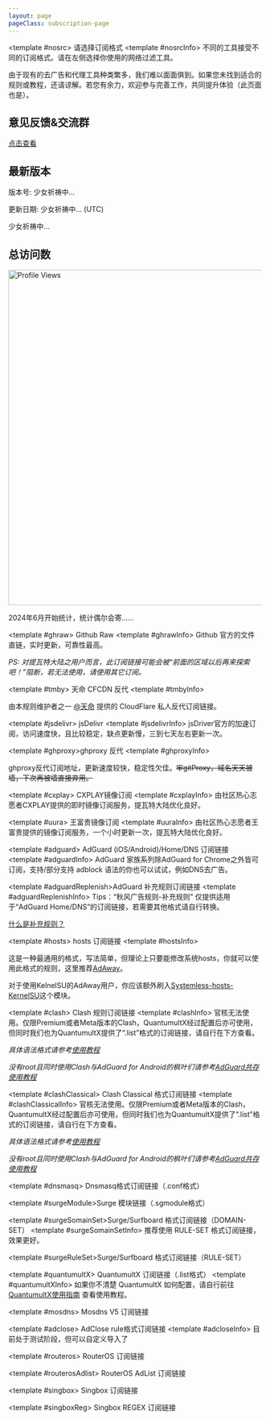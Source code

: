 ```yaml
---
layout: page
pageClass: subscription-page
---
```


<SubscribeLinks>
  <!-- ### 订阅源信息 ### -->

  <!-- Default -->
  <template #nosrc> 请选择订阅格式 </template>
  <template #nosrcInfo>
  不同的工具接受不同的订阅格式。请在左侧选择你使用的网络过滤工具。

  由于现有的去广告和代理工具种类繁多，我们难以面面俱到。如果您未找到适合的规则或教程，还请谅解。若您有余力，欢迎参与完善工作，共同提升体验（此页面也是）。

  ## 意见反馈&交流群

  [点击查看](/Support.html)

  ## 最新版本

  <Version hidden>更新日志由 GitHub 提供，如果持续无法加载，请更换网络环境。</Version>

  版本号: <Version version>少女祈祷中...</Version>

  更新日期: <Version date>少女祈祷中...</Version> (UTC)

  <Version info>少女祈祷中...</Version>

  ## 总访问数

  <p align="left">
    <img src="https://count.getloli.com/get/@TG-Twiligh?theme=booru-helltaker" alt="Profile Views" width="666"/>
  </p>
  2024年6月开始统计，统计偶尔会寄......
  </template>

  <!-- Github Raw -->
  <template #ghraw> Github Raw </template>
  <template #ghrawInfo>
  Github 官方的文件直链，实时更新，可靠性最高。

  *PS: 对提瓦特大陆之用户而言，此订阅链接可能会被“前面的区域以后再来探索吧！”阻断，若无法使用，请使用其它订阅。*
  </template>

  <!-- 天命反代 -->
  <template #tmby> 天命 CFCDN 反代 </template>
  <template #tmbyInfo>

  由本规则维护者之一 [@天命](https://github.com/tmby) 提供的 CloudFlare 私人反代订阅链接。
  </template>

  <!-- jsDelivr -->
  <template #jsdelivr> jsDelivr </template>
  <template #jsdelivrInfo>
  jsDriver官方的加速订阅，访问速度快，且比较稳定，缺点更新慢，三到七天左右更新一次。
  </template>

  <template #ghproxy>ghproxy 反代</template>
  <template #ghproxyInfo>

  ghproxy反代订阅地址，更新速度较快，稳定性欠佳。~~牢gitProxy，域名天天被墙，下次再被墙直接弃用。~~
  </template>

  <!-- CXPLAY -->
  <template #cxplay> CXPLAY镜像订阅 </template>
  <template #cxplayInfo>
  由社区热心志愿者CXPLAY提供的即时镜像订阅服务，提瓦特大陆优化良好。
  </template>

  <!-- 王富贵 -->
  <template #uura> 王富贵镜像订阅 </template>
  <template #uuraInfo>
  由社区热心志愿者王富贵提供的镜像订阅服务，一个小时更新一次，提瓦特大陆优化良好。
  </template>

  <!-- ### 工具信息 ### -->

  <!-- AdGuard -->
  <template #adguard> AdGuard (iOS/Android)/Home/DNS 订阅链接 </template>
  <template #adguardInfo> AdGuard 家族系列除AdGuard for Chrome之外皆可订阅，支持/部分支持 adblock 语法的你也可以试试，例如DNS去广告。 </template>

  <!-- AdGuard 补充规则 -->
  <template #adguardReplenish>AdGuard 补充规则订阅链接</template>
  <template #adguardReplenishInfo>
  Tips：“秋风广告规则-补充规则” 仅提供适用于“AdGuard Home/DNS”的订阅链接，若需要其他格式请自行转换。

  [什么是补充规则？](https://github.com/TG-Twilight/AWAvenue-Ads-Rule/blob/main/assets/README_Update.md#:~:text=%E6%96%B0%E5%A2%9E%EF%BC%9A%E2%80%9CAWAvenue%2DAds%2DRule%2DReplenish%E2%80%9D%EF%BC%8C%E7%A7%8B%E9%A3%8E%E5%B9%BF%E5%91%8A%E8%A7%84%E5%88%99%E7%9A%84%E8%A1%A5%E5%85%85%E8%A7%84%E5%88%99%EF%BC%8C%E6%AD%A4%E8%A7%84%E5%88%99%E5%8C%85%E5%90%AB%E4%BA%86%E4%B8%80%E4%BA%9B%E8%BE%83%E4%B8%BA%E6%BF%80%E8%BF%9B%E7%9A%84%E8%A2%AB%E6%8B%A6%E6%88%AA%E5%9F%9F%E5%90%8D%EF%BC%88%E6%BF%80%E8%BF%9B%E7%A8%8B%E5%BA%A6%E8%BF%9C%E8%BF%9C%E4%B8%8D%E5%A6%82%E2%80%9CAWAvenue%2DAds%2DRule%2DStrict%E6%BF%80%E8%BF%9B%E7%89%88%E2%80%9D%EF%BC%89%EF%BC%8C%E4%B8%94%E6%AF%8F%E4%B8%AA%E9%83%BD%E9%85%8D%E6%9C%89%E7%9B%B8%E5%85%B3%E7%9A%84%E8%AF%B4%E6%98%8E%E3%80%82%E8%BF%99%E4%BA%9B%E5%9F%9F%E5%90%8D%E9%80%9A%E5%B8%B8%E6%9D%A5%E8%AE%B2%E4%B8%8D%E4%BC%9A%E5%A4%AA%E5%BD%B1%E5%93%8D%E4%BD%A0%E7%BD%91%E7%BB%9C%E7%9A%84%E6%AD%A3%E5%B8%B8%E4%BD%BF%E7%94%A8%EF%BC%8C%E4%BD%86%E8%BF%98%E6%98%AF%E4%B8%BA%E6%9C%89%E9%9C%80%E8%A6%81%E7%9A%84%E4%BA%BA%E6%8F%90%E4%BE%9B%E4%BA%86%E4%B8%80%E4%B8%AA%E9%80%89%E6%8B%A9%EF%BC%8C%E4%BD%A0%E5%8F%AF%E4%BB%A5%E8%87%AA%E7%94%B1%E9%80%89%E6%8B%A9%E6%98%AF%E5%90%A6%E8%AE%A2%E9%98%85%E3%80%82)
  </template>

  <!-- hosts -->
  <template #hosts> hosts 订阅链接 </template>
  <template #hostsInfo>

  这是一种最通用的格式，写法简单，但理论上只要能修改系统hosts，你就可以使用此格式的规则，这里推荐[AdAway](https://adaway.org/)。

  对于使用KelnelSU的AdAway用户，你应该额外刷入[Systemless-hosts-KernelSU](https://github.com/symbuzzer/systemless-hosts-KernelSU-module)这个模块。
  </template>

  <!-- Clash -->
  <template #clash> Clash 规则订阅链接 </template>
  <template #clashInfo>
  官核无法使用。仅限Premium或者Meta版本的Clash，QuantumultX经过配置后亦可使用，但同时我们也为QuantumultX提供了“.list”格式的订阅链接，请自行在下方查看。

  *具体语法格式请参考[使用教程](./Knowledge)*

  *没有root且同时使用Clash与AdGuard for Android的枫叶们请参考[AdGuard共存使用教程](https://awavenue.top/Coexist.html)*
  </template>

  <!-- Clash Classical -->
  <template #clashClassical> Clash Classical 格式订阅链接 </template>
  <template #clashClassicalInfo>
  官核无法使用。仅限Premium或者Meta版本的Clash，QuantumultX经过配置后亦可使用，但同时我们也为QuantumultX提供了“.list”格式的订阅链接，请自行在下方查看。

  *具体语法格式请参考[使用教程](./Knowledge)*

  *没有root且同时使用Clash与AdGuard for Android的枫叶们请参考[AdGuard共存使用教程](https://awavenue.top/Coexist.html)*
  </template>

  <!-- dnsmasq -->
  <template #dnsmasq> Dnsmasq格式订阅链接（.conf格式） </template>

  <!-- Surge 模块 -->
  <template #surgeModule>Surge 模块链接（.sgmodule格式）</template>

  <!-- Surge/Surfboard DOAMIN-SET -->
  <template #surgeSomainSet>Surge/Surfboard 格式订阅链接（DOMAIN-SET）</template>
  <template #surgeSomainSetInfo> 推荐使用 RULE-SET 格式订阅链接，效果更好。 </template>

  <!-- Surge/Surfboard RULE-SET -->
  <template #surgeRuleSet>Surge/Surfboard 格式订阅链接（RULE-SET）</template>

  <template #quantumultX> QuantumultX 订阅链接（.list格式） </template>
  <template #quantumultXInfo> 如果你不清楚 QuantumultX 如何配置，请自行前往 <a href="./QuantumultX.html">QuantumultX使用指南</a> 查看使用教程。 </template>

  <!-- Mosdns V5 -->
  <template #mosdns> Mosdns V5 订阅链接 </template>

  <!-- AdClose rule -->
  <template #adclose> AdClose rule格式订阅链接 </template>
  <template #adcloseInfo> 目前处于测试阶段，但可以自定义导入了 </template>

  <!-- RouterOS -->
  <template #routeros> RouterOS 订阅链接 </template>

  <!-- RouterOS AdList -->
  <template #routerosAdlist> RouterOS AdList 订阅链接 </template>

  <!-- Singbox -->
  <template #singbox> Singbox 订阅链接 </template>

  <!-- Singbox REGEX -->
  <template #singboxReg> Singbox REGEX 订阅链接 </template>
</SubscribeLinks>